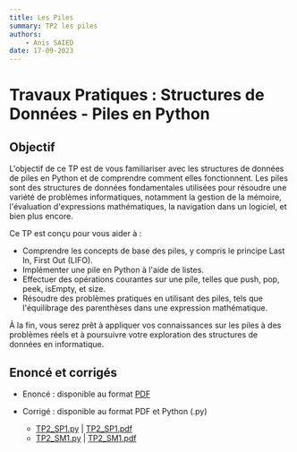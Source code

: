 ```yaml
---
title: Les Piles
summary: TP2 les piles
authors:
    - Anis SAIED
date: 17-09-2023
---
```


# Travaux Pratiques : Structures de Données - Piles en Python

## Objectif

L'objectif de ce TP est de vous familiariser avec les structures de données de piles en Python et de comprendre comment elles fonctionnent. Les piles sont des structures de données fondamentales utilisées pour résoudre une variété de problèmes informatiques, notamment la gestion de la mémoire, l'évaluation d'expressions mathématiques, la navigation dans un logiciel, et bien plus encore. 

Ce TP est conçu pour vous aider à :

- Comprendre les concepts de base des piles, y compris le principe Last In, First Out (LIFO).
- Implémenter une pile en Python à l'aide de listes.
- Effectuer des opérations courantes sur une pile, telles que push, pop, peek, isEmpty, et size.
- Résoudre des problèmes pratiques en utilisant des piles, tels que l'équilibrage des parenthèses dans une expression mathématique.

À la fin, vous serez prêt à appliquer vos connaissances sur les piles à des problèmes réels et à poursuivre votre exploration des structures de données en informatique.

## Enoncé et corrigés

* Enoncé : disponible au format [PDF](../../src/2/chp1/tp2/2eme_info_chp1_tp2_ennonce.pdf)

* Corrigé : disponible au format PDF et Python (.py)

    + [TP2_SP1.py](../../src/2/chp1/tp2/tp2_sp1.py)  | [TP2_SP1.pdf](../../src/2/chp1/tp2/tp2_sp1.pdf)
    + [TP2_SM1.py](../../src/2/chp1/tp2/tp2_sm1.py)  | [TP2_SM1.pdf](../../src/2/chp1/tp2/tp2_sm1.pdf)

